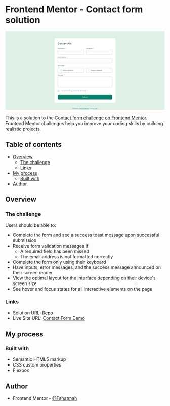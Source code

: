 # Frontend Mentor - Contact form solution

![](screenshot.png)

This is a solution to the
[Contact form challenge on Frontend Mentor](https://www.frontendmentor.io/challenges/contact-form--G-hYlqKJj).
Frontend Mentor challenges help you improve your coding skills by building
realistic projects.

## Table of contents

- [Overview](#overview)
  - [The challenge](#the-challenge)
  - [Links](#links)
- [My process](#my-process)
  - [Built with](#built-with)
- [Author](#author)

## Overview

### The challenge

Users should be able to:

- Complete the form and see a success toast message upon successful submission
- Receive form validation messages if:
  - A required field has been missed
  - The email address is not formatted correctly
- Complete the form only using their keyboard
- Have inputs, error messages, and the success message announced on their screen
  reader
- View the optimal layout for the interface depending on their device's screen
  size
- See hover and focus states for all interactive elements on the page

### Links

- Solution URL:
  [Repo](https://github.com/Fahatmah/front-end-mentor-challenges/tree/main/contact-form)
- Live Site URL:
  [Contact Form Demo](https://fahatmah.github.io/front-end-mentor-challenges/contact-form)

## My process

### Built with

- Semantic HTML5 markup
- CSS custom properties
- Flexbox

## Author

- Frontend Mentor - [@Fahatmah](https://www.frontendmentor.io/profile/Fahatmah)
